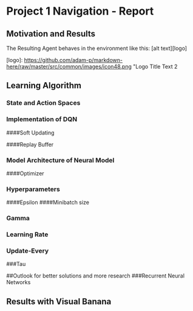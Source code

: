 # Project 1 Navigation - Report

## Motivation and Results

The Resulting Agent behaves in the environment like this:
[alt text][logo]

[logo]: https://github.com/adam-p/markdown-here/raw/master/src/common/images/icon48.png "Logo Title Text 2



## Learning Algorithm
### State and Action Spaces

### Implementation of DQN

####Soft Updating

####Replay Buffer


### Model Architecture of Neural Model

####Optimizer
    
### Hyperparameters
####Epsilon
####Minibatch size
### Gamma 
### Learning Rate
### Update-Every
###Tau

##Outlook for better solutions and more research
###Recurrent Neural Networks 


## Results with Visual Banana
